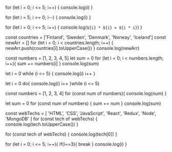 for (let i = 0; i <= 5; i++) {
console.log(i)
}

for (let i = 5; i >= 0; i--) {
console.log(i)
}

for (let i = 0; i <= 5; i++) {
console.log(`${i} * ${i} = ${i * i}`)
}

const countries = ['Finland', 'Sweden', 'Denmark', 'Norway', 'Iceland']
const newArr = []
for (let i = 0; i < countries.length; i++) {
newArr.push(countries[i].toUpperCase())
}
console.log(newArr)

const numbers = [1, 2, 3, 4, 5]
let sum = 0
for (let i = 0; i < numbers.length; i++){
sum += numbers[i]
}
console.log(sum)

let i = 0
while (i <= 5) {
console.log(i)
i++
}

let i = 0
do{
console.log(i)
i++
}while (i <= 5)

const numbers = [1, 2, 3, 4]
for (const num of numbers){
console.log(num)
}

let sum = 0
for (const num of numbers) {
sum += num
}
console.log(sum)

const webTechs = [
'HTML',
'CSS',
'JavaScript',
'React',
'Redux',
'Node',
'MongoDB'
]
for (const tech of webTechs) {
console.log(tech.toUpperCase())
}

for (const tech of webTechs) {
console.log(tech[0])
}

for (let i = 0; i <= 5; i++){
if(i==3){
break
}
console.log(i)
}
